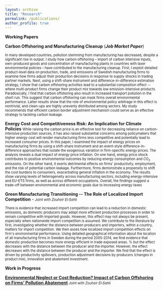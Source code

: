 ```yaml
---
layout: archive
title: "Research"
permalink: /publications/
author_profile: true
---
```

**Working Papers**

<a href="https://www.dropbox.com/scl/fi/vo11fu9yo22qk6vd2jd4n/Albert_JMP.pdf?rlkey=x7qwvggw8d4ju9cgpim0kyp61&dl=0" style="text-decoration: none" target="_blank">**Carbon Offshoring and Manufacturing Cleanup**</a> (***Job Market Paper***)

<sm style="font-size: 0.8em;">
In many developed countries, pollution stemming from manufacturing has decreased, despite a
significant rise in output. I study how carbon offshoring – import of carbon intensive inputs, own-produced goods and
concentration of manufacturing plants in countries with laxer environmental policies – have
contributed to the manufacturing cleanup. First, I exploit detailed product-level data on
production, trade, and emissions of Swedish manufacturing firms to examine how firms adjust their
production decisions in response to supply shocks in trading partner markets. Next, using a shift-share instrument and difference-in-difference estimation strategy, I show that carbon offshoring activities lead to a substantial composition effect -- where multi-product firms change their product mix towards low emission-intensive products. Paradoxically, I find that carbon offshoring  also result in increased transport pollution in the short run. This suggest that carbon offshoring can mask firms overall environmental performance. Latter results show that the role of environmental policy arbitrage in this effect is nontrivial, and clean-ups are highly unevenly distributed among sectors. My study recommends that efficient carbon border adjustment mechanism could serve as an effective strategy to tackling carbon leakage.

</sm>


 <a href="" style="text-decoration: none" target="_blank">**Energy Cost and Competitiveness Risk: An Implication for Climate  Policies**</a> 
<sm  style="font-size: 0.8em;">
While raising the carbon price is an effective tool for decreasing reliance on carbon-intensive production sources, it has also raised substantial concerns among policymakers that  higher energy cost will render manufacturing firms less competitive and potentially lead to increased consumer prices. In this paper, I examined the impact of energy prices on manufacturing firms  by using a shift-share instrument and an event-style difference-in-difference approaches that isolate the exogenous variation in firm-specific energy prices. The analysis reveals a dual impact of energy price inflation. On one hand, energy price shock contributes to positive environmental outcomes by reducing energy consumption and $CO_2$ emissions. On the other hand, it exerts detrimental effects on firms' productivity, employment, and the risk of potential carbon leakage. Furthermore, firms demonstrate a propensity to shift the cost burdens to consumers, exacerbating general inflation in the economy. The results show varying levels of heterogeneity across manufacturing sectors, including energy-intensive and EU-ETS firms, as well as across different occupations. Overall, the findings suggest a trade-off between environmental and economic goals due to increasing energy taxes

</sm>

 <a href="" style="text-decoration: none" target="_blank">**Green Manufacturing Transitioning -- The Role of Localized Import Competition**</a> - <sm  style="font-size: 0.8em;"><i> Joint with Zouheir El‑Sahli</i></sm>

<sm  style="font-size: 0.8em;">
There is evidence that increased import competition can lead to a reduction in domestic emissions, as domestic producers may adopt more efficient production processes in order to remain competitive with imported goods. However, this effect may not always be present, especially when nationwide import competition is assumed.  We contribute to the literature by first, investigating whether the distance between producers and importers, within a country, matters for import competition. We then asses how localized import competition effects on firm's environmental performance.  Using detailed geographical information about the location of all manufacturing firms in Sweden during the period 2005-2014, we find evidence that domestic production becomes more energy efficient in trade exposed areas. % but the effect decreases with the distance between the producer and the importer. However, the effect decreases with the distance between the producer and the importer. We find that the effect is driven by  productivity spillovers, production adjustment decisions by producers (changes in product mix), innovation and abatement investment.

</sm>




**Work in Progress**

[**Environmental Neglect or Cost Reduction? Impact of Carbon Offshoring on Firms’ Pollution Abatement**]()<sm  style="font-size: 0.8em;"><i> Joint with Zouheir El‑Sahli</i></sm>





 
